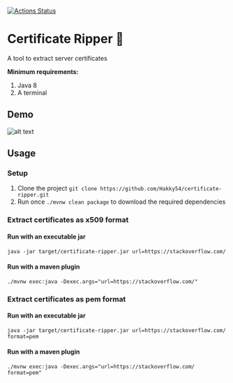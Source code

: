 [![Actions Status](https://github.com/Hakky54/certificate-ripper/workflows/Build/badge.svg)](https://github.com/Hakky54/certificate-ripper/actions)

# Certificate Ripper 🔐
A tool to extract server certificates

**Minimum requirements:**
1. Java 8
3. A terminal

## Demo
![alt text](https://github.com/Hakky54/certificate-ripper/blob/master/images/demo.gif?raw=true)

## Usage
### Setup
1. Clone the project `git clone https://github.com/Hakky54/certificate-ripper.git`
2. Run once `./mvnw clean package` to download the required dependencies

### Extract certificates as x509 format
#### Run with an executable jar
```text
java -jar target/certificate-ripper.jar url=https://stackoverflow.com/
```

#### Run with a maven plugin
```text
./mvnw exec:java -Dexec.args="url=https://stackoverflow.com/" 
```

### Extract certificates as pem format
#### Run with an executable jar
```text
java -jar target/certificate-ripper.jar url=https://stackoverflow.com/ format=pem
```
#### Run with a maven plugin
```text
./mvnw exec:java -Dexec.args="url=https://stackoverflow.com/ format=pem" 
```